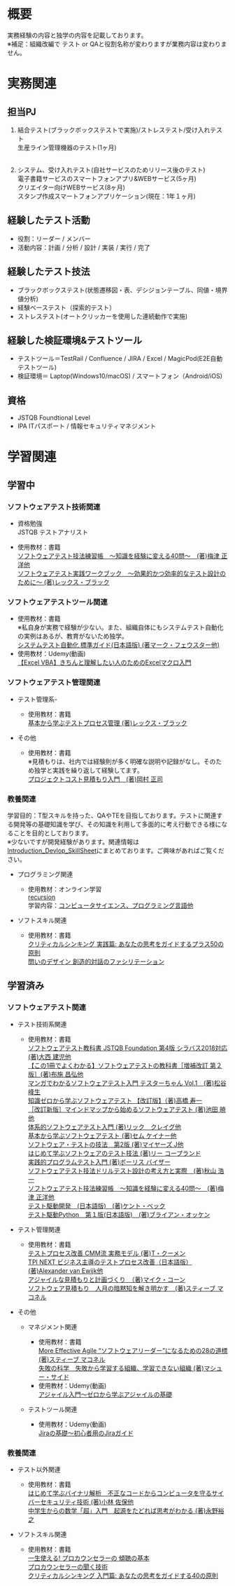 # 概要
実務経験の内容と独学の内容を記載しております。<br>
※補足：組織改編で テスト or QAと役割名称が変わりますが業務内容は変わりません。<br>

# 実務関連
## 担当PJ
1. 結合テスト(ブラックボックステストで実施)/ストレステスト/受け入れテスト<br>
生産ライン管理機器のテスト(1ヶ月)<br><br>

2. システム、受け入れテスト(自社サービスのためリリース後のテスト)<br>
電子書籍サービスのスマートフォンアプリ&WEBサービス(5ヶ月)<br>
クリエイター向けWEBサービス(8ヶ月)<br>
スタンプ作成スマートフォンアプリケーション(現在：1年１ヶ月)<br>

## 経験したテスト活動
- 役割：リーダー / メンバー<br>
- 活動内容：計画 / 分析 / 設計 / 実装 / 実行 / 完了

## 経験したテスト技法
- ブラックボックステスト(状態遷移図・表、デシジョンテーブル、同値・境界値分析)
- 経験ベーステスト（探索的テスト）
- ストレステスト(オートクリッカーを使用した連続動作で実施)

## 経験した検証環境&テストツール
- テストツール＝TestRail / Confluence / JIRA / Excel / MagicPod(E2E自動テストツール)
- 検証環境＝ Laptop(Windows10/macOS) / スマートフォン（Android/iOS)

## 資格
- JSTQB Foundtional Level
- IPA ITパスポート / 情報セキュリティマネジメント

# 学習関連
## 学習中
### ソフトウェアテスト技術関連
- 資格勉強<br>
JSTQB テストアナリスト

- 使用教材：書籍<br>
[ソフトウェアテスト技法練習帳　～知識を経験に変える40問～　(著)梅津 正洋他](https://www.amazon.co.jp/%E3%82%BD%E3%83%95%E3%83%88%E3%82%A6%E3%82%A7%E3%82%A2%E3%83%86%E3%82%B9%E3%83%88%E6%8A%80%E6%B3%95%E7%B7%B4%E7%BF%92%E5%B8%B3-%E7%9F%A5%E8%AD%98%E3%82%92%E7%B5%8C%E9%A8%93%E3%81%AB%E5%A4%89%E3%81%88%E3%82%8B40%E5%95%8F-%E6%A2%85%E6%B4%A5-%E6%AD%A3%E6%B4%8B/dp/429711061X/ref=pd_lpo_1?pd_rd_i=429711061X&psc=1)<br>
[ソフトウェアテスト実践ワークブック　〜効果的かつ効率的なテスト設計のために〜 (著)レックス・ブラック](https://www.amazon.co.jp/%E3%82%BD%E3%83%95%E3%83%88%E3%82%A6%E3%82%A7%E3%82%A2%E3%83%86%E3%82%B9%E3%83%88%E5%AE%9F%E8%B7%B5%E3%83%AF%E3%83%BC%E3%82%AF%E3%83%96%E3%83%83%E3%82%AF-%E3%83%AC%E3%83%83%E3%82%AF%E3%82%B9%E3%83%BB%E3%83%96%E3%83%A9%E3%83%83%E3%82%AF/dp/4822283046)<br>

### ソフトウェアテストツール関連
- 使用教材：書籍<br>
※私自身が実務で経験が少ない。また、組織自体にもシステムテスト自動化の実例はあるが、教育がないため独学。<br>
[システムテスト自動化 標準ガイド(日本語版) (著マーク・フェウスター他)](https://www.amazon.co.jp/%E3%82%B7%E3%82%B9%E3%83%86%E3%83%A0%E3%83%86%E3%82%B9%E3%83%88%E8%87%AA%E5%8B%95%E5%8C%96-%E6%A8%99%E6%BA%96%E3%82%AC%E3%82%A4%E3%83%89-CodeZine-BOOKS-Fewster-ebook/dp/B00R48BEEW/ref=sr_1_1?qid=1661654822&refinements=p_27%3AMark+Fewster&s=digital-text&sr=1-1&text=Mark+Fewster)<br>
- 使用教材：Udemy(動画)<br>
[【Excel VBA】きちんと理解したい人のためのExcelマクロ入門](https://www.udemy.com/course/vba-tutorial/)<br>

### ソフトウェアテスト管理関連
- テスト管理系-<br>
  - 使用教材：書籍<br>
[基本から学ぶテストプロセス管理 (著)レックス・ブラック](https://www.amazon.co.jp/%E5%9F%BA%E6%9C%AC%E3%81%8B%E3%82%89%E5%AD%A6%E3%81%B6%E3%83%86%E3%82%B9%E3%83%88%E3%83%97%E3%83%AD%E3%82%BB%E3%82%B9%E7%AE%A1%E7%90%86%E2%80%95%E3%82%B3%E3%83%B3%E3%83%94%E3%83%A5%E3%83%BC%E3%82%BF%E3%82%B7%E3%82%B9%E3%83%86%E3%83%A0%E3%81%AE%E3%83%86%E3%82%B9%E3%83%88%E3%82%92%E6%88%90%E5%8A%9F%E3%81%95%E3%81%9B%E3%82%8B%E3%81%9F%E3%82%81%E3%81%AB-Rex-Black/dp/482228199X/ref=sr_1_1?__mk_ja_JP=%E3%82%AB%E3%82%BF%E3%82%AB%E3%83%8A&crid=2DULGIKEFLLJB&keywords=%E5%9F%BA%E6%9C%AC%E3%81%8B%E3%82%89%E5%AD%A6%E3%81%B6%E3%83%86%E3%82%B9%E3%83%88%E3%83%97%E3%83%AD%E3%82%BB%E3%82%B9%E7%AE%A1%E7%90%86&qid=1661651249&sprefix=%E5%9F%BA%E6%9C%AC%E3%81%8B%E3%82%89%E5%AD%A6%E3%81%B6%E3%83%86%E3%82%B9%E3%83%88%E3%83%97%E3%83%AD%E3%82%BB%E3%82%B9%E7%AE%A1%E7%90%86%2Caps%2C204&sr=8-1)<br>

- その他
  - 使用教材：書籍<br>
※見積もりは、社内では経験則が多く明確な説明や記録がなし。そのため独学と実践を繰り返して経験してます。<br>
[プロジェクトコスト見積もり入門　(著)岡村 正司](https://www.amazon.co.jp/%E3%83%97%E3%83%AD%E3%82%B8%E3%82%A7%E3%82%AF%E3%83%88%E3%82%B3%E3%82%B9%E3%83%88%E8%A6%8B%E7%A9%8D%E3%82%82%E3%82%8A%E5%85%A5%E9%96%80-%E5%B2%A1%E6%9D%91-%E6%AD%A3%E5%8F%B8/dp/4822283917/ref=sr_1_1?__mk_ja_JP=%E3%82%AB%E3%82%BF%E3%82%AB%E3%83%8A&crid=19LT7UA9VIH89&keywords=%E3%83%97%E3%83%AD%E3%82%B8%E3%82%A7%E3%82%AF%E3%83%88%E3%82%B3%E3%82%B9%E3%83%88%E8%A6%8B%E7%A9%8D%E3%82%82%E3%82%8A%E5%85%A5%E9%96%80&qid=1661651513&sprefix=%E3%83%97%E3%83%AD%E3%82%B8%E3%82%A7%E3%82%AF%E3%83%88%E3%82%B3%E3%82%B9%E3%83%88%E8%A6%8B%E7%A9%8D%E3%82%82%E3%82%8A%E5%85%A5%E9%96%80%2Caps%2C180&sr=8-1)<br>

### 教養関連
学習目的：T型スキルを持った、QAやTEを目指しております。テストに関連する開発等の基礎知識を学び、その知識を利用して多面的に考え行動できる様になることを目的としております。<br>
※少ないですが開発経験があります。関連情報は[Introduction_Devlop_SkillSheet](https://github.com/shi0ge3/Introduction_Devlop_SkillSheet)にまとめております。ご興味があればご覧ください。<br>

- プログラミング関連
  - 使用教材：オンライン学習<br>
[recursion](https://recursionist.io/)<br>
学習内容：[コンピュータサイエンス、プログラミング言語他](https://recursionist.io/course)<br>

- ソフトスキル関連
  - 使用教材：書籍<br>
[クリティカルシンキング 実践篇: あなたの思考をガイドするプラス50の原則](https://www.amazon.co.jp/%E3%82%AF%E3%83%AA%E3%83%86%E3%82%A3%E3%82%AB%E3%83%AB%E3%82%B7%E3%83%B3%E3%82%AD%E3%83%B3%E3%82%B0-%E5%AE%9F%E8%B7%B5%E7%AF%87-%E3%81%82%E3%81%AA%E3%81%9F%E3%81%AE%E6%80%9D%E8%80%83%E3%82%92%E3%82%AC%E3%82%A4%E3%83%89%E3%81%99%E3%82%8B%E3%83%97%E3%83%A9%E3%82%B950%E3%81%AE%E5%8E%9F%E5%89%87-B-%E3%82%BC%E3%83%83%E3%82%AF%E3%83%9F%E3%82%B9%E3%82%BF/dp/4762820938/ref=pd_bxgy_sccl_1/355-0726624-7865060?pd_rd_w=XNicT&content-id=amzn1.sym.bc57a5ab-9f02-4944-8c5c-9e1696e0d32c&pf_rd_p=bc57a5ab-9f02-4944-8c5c-9e1696e0d32c&pf_rd_r=D6AAKBCWSNJWFJBJ907F&pd_rd_wg=Cq9uL&pd_rd_r=b7382531-d001-4bdc-a45c-8001c4835693&pd_rd_i=4762820938&psc=1)<br>
[問いのデザイン 創造的対話のファシリテーション](https://www.amazon.co.jp/%E5%95%8F%E3%81%84%E3%81%AE%E3%83%87%E3%82%B6%E3%82%A4%E3%83%B3-%E5%89%B5%E9%80%A0%E7%9A%84%E5%AF%BE%E8%A9%B1%E3%81%AE%E3%83%95%E3%82%A1%E3%82%B7%E3%83%AA%E3%83%86%E3%83%BC%E3%82%B7%E3%83%A7%E3%83%B3-%E5%AE%89%E6%96%8E%E5%8B%87%E6%A8%B9-ebook/dp/B0BJL1TVXV/ref=sr_1_1?__mk_ja_JP=%E3%82%AB%E3%82%BF%E3%82%AB%E3%83%8A&crid=MTJMS8ZU7Q6M&keywords=%E5%95%8F%E3%81%84%E3%81%AE%E3%83%87%E3%82%B6%E3%82%A4%E3%83%B3&qid=1685684213&s=books&sprefix=%E5%95%8F%E3%81%84%E3%81%AE%E3%83%87%E3%82%B6%E3%82%A4%E3%83%B3%2Cstripbooks%2C213&sr=1-1)<br>

## 学習済み
### ソフトウェアテスト関連
- テスト技術系関連
  - 使用教材：書籍<br>
[ソフトウェアテスト教科書 JSTQB Foundation 第4版 シラバス2018対応 (著)大西 建児他](https://www.amazon.co.jp/%E3%82%BD%E3%83%95%E3%83%88%E3%82%A6%E3%82%A7%E3%82%A2%E3%83%86%E3%82%B9%E3%83%88%E6%95%99%E7%A7%91%E6%9B%B8-JSTQB-Foundation-%E7%AC%AC4%E7%89%88-%E3%82%B7%E3%83%A9%E3%83%90%E3%82%B92018%E5%AF%BE%E5%BF%9C-ebook/dp/B07V29M2ZY/ref=sr_1_1?__mk_ja_JP=%E3%82%AB%E3%82%BF%E3%82%AB%E3%83%8A&crid=69YGFKU0OS4H&keywords=%E3%82%BD%E3%83%95%E3%83%88%E3%82%A6%E3%82%A7%E3%82%A2%E3%83%86%E3%82%B9%E3%83%88%E6%95%99%E7%A7%91%E6%9B%B8+JSTQB+Foundation+%E7%AC%AC4%E7%89%88+%E3%82%B7%E3%83%A9%E3%83%90%E3%82%B92018%E5%AF%BE%E5%BF%9C%5D&qid=1661651146&sprefix=%E3%82%BD%E3%83%95%E3%83%88%E3%82%A6%E3%82%A7%E3%82%A2%E3%83%86%E3%82%B9%E3%83%88%E6%95%99%E7%A7%91%E6%9B%B8+jstqb+foundation+%E7%AC%AC4%E7%89%88+%E3%82%B7%E3%83%A9%E3%83%90%E3%82%B92018%E5%AF%BE%E5%BF%9C+%2Caps%2C193&sr=8-1)<br>
[【この1冊でよくわかる】ソフトウェアテストの教科書［増補改訂 第２版］(著)布施 昌弘他](https://www.amazon.co.jp/%E3%80%90%E3%81%93%E3%81%AE1%E5%86%8A%E3%81%A7%E3%82%88%E3%81%8F%E3%82%8F%E3%81%8B%E3%82%8B%E3%80%91-%E3%82%BD%E3%83%95%E3%83%88%E3%82%A6%E3%82%A7%E3%82%A2%E3%83%86%E3%82%B9%E3%83%88%E3%81%AE%E6%95%99%E7%A7%91%E6%9B%B8-%E5%A2%97%E8%A3%9C%E6%94%B9%E8%A8%82-%E7%AC%AC2%E7%89%88-%E5%B8%83%E6%96%BD/dp/481560875X/ref=pd_bxgy_sccl_2/356-0936770-1692622?pd_rd_w=sOuBU&content-id=amzn1.sym.918446e7-72f4-48c7-a672-af3b6ace2b19&pf_rd_p=918446e7-72f4-48c7-a672-af3b6ace2b19&pf_rd_r=Z74YT133GM75WN70AE28&pd_rd_wg=dHeyY&pd_rd_r=6be3cd73-b26f-411d-bd4d-c55f744c52fc&pd_rd_i=481560875X&psc=1)<br>
[マンガでわかるソフトウェアテスト入門 テスターちゃん Vol.1　(著)松谷峰生](https://www.amazon.co.jp/%E3%83%9E%E3%83%B3%E3%82%AC%E3%81%A7%E3%82%8F%E3%81%8B%E3%82%8B%E3%82%BD%E3%83%95%E3%83%88%E3%82%A6%E3%82%A7%E3%82%A2%E3%83%86%E3%82%B9%E3%83%88%E5%85%A5%E9%96%80-%E3%83%86%E3%82%B9%E3%82%BF%E3%83%BC%E3%81%A1%E3%82%83%E3%82%93-Vol-1-%E6%9D%BE%E8%B0%B7%E5%B3%B0%E7%94%9F-ebook/dp/B085SXRZRD/ref=sr_1_18?__mk_ja_JP=%E3%82%AB%E3%82%BF%E3%82%AB%E3%83%8A&crid=2INKP106KIR8E&keywords=%E3%81%AF%E3%81%98%E3%82%81%E3%81%A6%E5%AD%A6%E3%81%B6%E3%82%BD%E3%83%95%E3%83%88%E3%82%A6%E3%82%A7%E3%82%A2%E3%81%AE%E3%83%86%E3%82%B9%E3%83%88%E6%8A%80%E6%B3%95&qid=1661652644&s=books&sprefix=%E3%81%AF%E3%81%98%E3%82%81%E3%81%A6%E5%AD%A6%E3%81%B6%E3%82%BD%E3%83%95%E3%83%88%E3%82%A6%E3%82%A7%E3%82%A2%E3%81%AE%E3%83%86%E3%82%B9%E3%83%88%E6%8A%80%E6%B3%95%2Cstripbooks%2C179&sr=1-18)<br>
[知識ゼロから学ぶソフトウェアテスト 【改訂版】（著)高橋 寿一](https://www.amazon.co.jp/%E7%9F%A5%E8%AD%98%E3%82%BC%E3%83%AD%E3%81%8B%E3%82%89%E5%AD%A6%E3%81%B6%E3%82%BD%E3%83%95%E3%83%88%E3%82%A6%E3%82%A7%E3%82%A2%E3%83%86%E3%82%B9%E3%83%88-%E3%80%90%E6%94%B9%E8%A8%82%E7%89%88%E3%80%91-%E9%AB%98%E6%A9%8B-%E5%AF%BF%E4%B8%80/dp/4798130605/ref=pd_bxgy_sccl_2/356-0936770-1692622?pd_rd_w=9SoHq&content-id=amzn1.sym.918446e7-72f4-48c7-a672-af3b6ace2b19&pf_rd_p=918446e7-72f4-48c7-a672-af3b6ace2b19&pf_rd_r=E2W485V31R3W86NQ6R27&pd_rd_wg=66j9p&pd_rd_r=d87ed7a8-919d-4405-81c5-04dc242904b6&pd_rd_i=4798130605&psc=1)<br>
[［改訂新版］マインドマップから始めるソフトウェアテスト (著)池田 暁他](https://www.amazon.co.jp/%E6%94%B9%E8%A8%82%E6%96%B0%E7%89%88-%E3%83%9E%E3%82%A4%E3%83%B3%E3%83%89%E3%83%9E%E3%83%83%E3%83%97%E3%81%8B%E3%82%89%E5%A7%8B%E3%82%81%E3%82%8B%E3%82%BD%E3%83%95%E3%83%88%E3%82%A6%E3%82%A7%E3%82%A2%E3%83%86%E3%82%B9%E3%83%88-%E6%B1%A0%E7%94%B0-%E6%9A%81/dp/4297105063/ref=tmm_pap_swatch_0?_encoding=UTF8&qid=1661651687&sr=8-1)<br>
[体系的ソフトウェアテスト入門 (著)リック　クレイグ他](https://www.amazon.co.jp/%E4%BD%93%E7%B3%BB%E7%9A%84%E3%82%BD%E3%83%95%E3%83%88%E3%82%A6%E3%82%A7%E3%82%A2%E3%83%86%E3%82%B9%E3%83%88%E5%85%A5%E9%96%80-Rick-Craig/dp/4822282074/ref=sr_1_1?__mk_ja_JP=%E3%82%AB%E3%82%BF%E3%82%AB%E3%83%8A&crid=16X4G6ZXKORKB&keywords=%E4%BD%93%E7%B3%BB%E7%9A%84%E3%82%BD%E3%83%95%E3%83%88%E3%82%A6%E3%82%A7%E3%82%A2%E3%83%86%E3%82%B9%E3%83%88%E5%85%A5%E9%96%80&qid=1661652998&s=books&sprefix=%E4%BD%93%E7%B3%BB%E7%9A%84%E3%82%BD%E3%83%95%E3%83%88%E3%82%A6%E3%82%A7%E3%82%A2%E3%83%86%E3%82%B9%E3%83%88%E5%85%A5%E9%96%80%2Cstripbooks%2C180&sr=1-1)<br>
[基本から学ぶソフトウェアテスト (著)セム ケイナー他](https://www.amazon.co.jp/%E5%9F%BA%E6%9C%AC%E3%81%8B%E3%82%89%E5%AD%A6%E3%81%B6%E3%82%BD%E3%83%95%E3%83%88%E3%82%A6%E3%82%A7%E3%82%A2%E3%83%86%E3%82%B9%E3%83%88-Cem-Kaner/dp/4822281132)<br>
[ソフトウェア・テストの技法　第2版 (著)マイヤーズ J他](https://www.amazon.co.jp/%E3%82%BD%E3%83%95%E3%83%88%E3%82%A6%E3%82%A7%E3%82%A2%E3%83%BB%E3%83%86%E3%82%B9%E3%83%88%E3%81%AE%E6%8A%80%E6%B3%95-%E7%AC%AC2%E7%89%88-%E3%83%9E%E3%82%A4%E3%83%A4%E3%83%BC%E3%82%BA-J-ebook/dp/B07SJYG949/ref=sr_1_6?__mk_ja_JP=%E3%82%AB%E3%82%BF%E3%82%AB%E3%83%8A&crid=2INKP106KIR8E&keywords=%E3%81%AF%E3%81%98%E3%82%81%E3%81%A6%E5%AD%A6%E3%81%B6%E3%82%BD%E3%83%95%E3%83%88%E3%82%A6%E3%82%A7%E3%82%A2%E3%81%AE%E3%83%86%E3%82%B9%E3%83%88%E6%8A%80%E6%B3%95&qid=1661651875&s=books&sprefix=%E3%81%AF%E3%81%98%E3%82%81%E3%81%A6%E5%AD%A6%E3%81%B6%E3%82%BD%E3%83%95%E3%83%88%E3%82%A6%E3%82%A7%E3%82%A2%E3%81%AE%E3%83%86%E3%82%B9%E3%83%88%E6%8A%80%E6%B3%95%2Cstripbooks%2C179&sr=1-6)<br>
[はじめて学ぶソフトウェアのテスト技法 (著)リー コープランド](https://www.amazon.co.jp/%E3%81%AF%E3%81%98%E3%82%81%E3%81%A6%E5%AD%A6%E3%81%B6%E3%82%BD%E3%83%95%E3%83%88%E3%82%A6%E3%82%A7%E3%82%A2%E3%81%AE%E3%83%86%E3%82%B9%E3%83%88%E6%8A%80%E6%B3%95-%E3%83%AA%E3%83%BC-%E3%82%B3%E3%83%BC%E3%83%97%E3%83%A9%E3%83%B3%E3%83%89-ebook/dp/B00HE8082Q/ref=sr_1_1?__mk_ja_JP=%E3%82%AB%E3%82%BF%E3%82%AB%E3%83%8A&crid=2INKP106KIR8E&keywords=%E3%81%AF%E3%81%98%E3%82%81%E3%81%A6%E5%AD%A6%E3%81%B6%E3%82%BD%E3%83%95%E3%83%88%E3%82%A6%E3%82%A7%E3%82%A2%E3%81%AE%E3%83%86%E3%82%B9%E3%83%88%E6%8A%80%E6%B3%95&qid=1661651875&s=books&sprefix=%E3%81%AF%E3%81%98%E3%82%81%E3%81%A6%E5%AD%A6%E3%81%B6%E3%82%BD%E3%83%95%E3%83%88%E3%82%A6%E3%82%A7%E3%82%A2%E3%81%AE%E3%83%86%E3%82%B9%E3%83%88%E6%8A%80%E6%B3%95%2Cstripbooks%2C179&sr=1-1)<br>
[実践的プログラムテスト入門 (著)ボーリス バイザー](https://www.amazon.co.jp/%E5%AE%9F%E8%B7%B5%E7%9A%84%E3%83%97%E3%83%AD%E3%82%B0%E3%83%A9%E3%83%A0%E3%83%86%E3%82%B9%E3%83%88%E5%85%A5%E9%96%80-%E3%83%9C%E3%83%BC%E3%83%AA%E3%82%B9-%E3%83%90%E3%82%A4%E3%82%B6%E3%83%BC/dp/4822280179/ref=sr_1_1?__mk_ja_JP=%E3%82%AB%E3%82%BF%E3%82%AB%E3%83%8A&crid=1IMM3NQB4PQJD&keywords=%E5%AE%9F%E8%B7%B5%E7%9A%84%E3%83%97%E3%83%AD%E3%82%B0%E3%83%A9%E3%83%A0%E3%83%86%E3%82%B9%E3%83%88%E5%85%A5%E9%96%80&qid=1661653226&s=books&sprefix=%E5%AE%9F%E8%B7%B5%E7%9A%84%E3%83%97%E3%83%AD%E3%82%B0%E3%83%A9%E3%83%A0%E3%83%86%E3%82%B9%E3%83%88%E5%85%A5%E9%96%80%2Cstripbooks%2C174&sr=1-1)<br>
[ソフトウェアテスト技法ドリルテスト設計の考え方と実際　(著)秋山 浩一](https://www.amazon.co.jp/%E3%82%BD%E3%83%95%E3%83%88%E3%82%A6%E3%82%A7%E3%82%A2%E3%83%86%E3%82%B9%E3%83%88%E6%8A%80%E6%B3%95%E3%83%89%E3%83%AA%E3%83%AB%E2%80%95%E3%83%86%E3%82%B9%E3%83%88%E8%A8%AD%E8%A8%88%E3%81%AE%E8%80%83%E3%81%88%E6%96%B9%E3%81%A8%E5%AE%9F%E9%9A%9B-%E7%A7%8B%E5%B1%B1-%E6%B5%A9%E4%B8%80/dp/4817193603/ref=sr_1_4?__mk_ja_JP=%E3%82%AB%E3%82%BF%E3%82%AB%E3%83%8A&crid=2INKP106KIR8E&keywords=%E3%81%AF%E3%81%98%E3%82%81%E3%81%A6%E5%AD%A6%E3%81%B6%E3%82%BD%E3%83%95%E3%83%88%E3%82%A6%E3%82%A7%E3%82%A2%E3%81%AE%E3%83%86%E3%82%B9%E3%83%88%E6%8A%80%E6%B3%95&qid=1661651875&s=books&sprefix=%E3%81%AF%E3%81%98%E3%82%81%E3%81%A6%E5%AD%A6%E3%81%B6%E3%82%BD%E3%83%95%E3%83%88%E3%82%A6%E3%82%A7%E3%82%A2%E3%81%AE%E3%83%86%E3%82%B9%E3%83%88%E6%8A%80%E6%B3%95%2Cstripbooks%2C179&sr=1-4)<br>
[ソフトウェアテスト技法練習帳　～知識を経験に変える40問～　(著)梅津 正洋他](https://www.amazon.co.jp/%E3%82%BD%E3%83%95%E3%83%88%E3%82%A6%E3%82%A7%E3%82%A2%E3%83%86%E3%82%B9%E3%83%88%E6%8A%80%E6%B3%95%E7%B7%B4%E7%BF%92%E5%B8%B3-%E7%9F%A5%E8%AD%98%E3%82%92%E7%B5%8C%E9%A8%93%E3%81%AB%E5%A4%89%E3%81%88%E3%82%8B40%E5%95%8F-%E6%A2%85%E6%B4%A5-%E6%AD%A3%E6%B4%8B/dp/429711061X/ref=pd_lpo_1?pd_rd_i=429711061X&psc=1)<br>
[テスト駆動開発　(日本語版)　(著)ケント・ベック](https://www.amazon.co.jp/%E3%83%86%E3%82%B9%E3%83%88%E9%A7%86%E5%8B%95%E9%96%8B%E7%99%BA-Kent-Beck/dp/4274217884/ref=tmm_pap_swatch_0?_encoding=UTF8&qid=1661654204&sr=8-1)<br>
[テスト駆動Python　第１版(日本語版)　(著)ブライアン・オッケン](https://www.amazon.co.jp/%E3%83%86%E3%82%B9%E3%83%88%E9%A7%86%E5%8B%95Python-BrianOkken-ebook/dp/B07F65PFZN/ref=sr_1_1?__mk_ja_JP=%E3%82%AB%E3%82%BF%E3%82%AB%E3%83%8A&crid=2QJ255QQMYX5&keywords=%E3%83%86%E3%82%B9%E3%83%88%E9%A7%86%E5%8B%95Python&qid=1661654290&sprefix=%E3%83%86%E3%82%B9%E3%83%88%E9%A7%86%E5%8B%95python%2Caps%2C184&sr=8-1)<br>

- テスト管理関連
  - 使用教材：書籍<br>
[テストプロセス改善 CMM流 実務モデル (著)T・クーメン](https://www.amazon.co.jp/%E3%83%86%E3%82%B9%E3%83%88%E3%83%97%E3%83%AD%E3%82%BB%E3%82%B9%E6%94%B9%E5%96%84%E2%80%95CMM%E6%B5%81%E5%AE%9F%E5%8B%99%E3%83%A2%E3%83%87%E3%83%AB-Tim-Koomen/dp/4320097343/ref=sr_1_1?__mk_ja_JP=%E3%82%AB%E3%82%BF%E3%82%AB%E3%83%8A&crid=TYL4M0IFPT4B&keywords=%E3%83%86%E3%82%B9%E3%83%88%E3%83%97%E3%83%AD%E3%82%BB%E3%82%B9%E6%94%B9%E5%96%84+CMM%E6%B5%81+%E5%AE%9F%E5%8B%99%E3%83%A2%E3%83%87%E3%83%AB&qid=1661651283&sprefix=%E3%83%86%E3%82%B9%E3%83%88%E3%83%97%E3%83%AD%E3%82%BB%E3%82%B9%E6%94%B9%E5%96%84+cmm%E6%B5%81+%E5%AE%9F%E5%8B%99%E3%83%A2%E3%83%87%E3%83%AB%2Caps%2C169&sr=8-1)<br>
[TPI NEXT ビジネス主導のテストプロセス改善（日本語版） (著)Alexander van Ewijk他](https://www.amazon.co.jp/TPI-NEXT%E2%93%87-%E3%83%93%E3%82%B8%E3%83%8D%E3%82%B9%E4%B8%BB%E5%B0%8E%E3%81%AE%E3%83%86%E3%82%B9%E3%83%88%E3%83%97%E3%83%AD%E3%82%BB%E3%82%B9%E6%94%B9%E5%96%84-%E7%BF%BB%E8%A8%B3%E8%80%85%EF%BC%9A%E8%96%AE%E7%94%B0%E5%92%8C%E5%A4%AB%E3%80%81%E6%B9%AF%E6%9C%AC%E5%89%9B%E3%80%81%E7%9A%86%E5%B7%9D%E7%BE%A9%E5%AD%9D/dp/490401930X/ref=sr_1_1?__mk_ja_JP=%E3%82%AB%E3%82%BF%E3%82%AB%E3%83%8A&crid=JX2VKGH4CGHL&keywords=TPI+NEXT+%E3%83%93%E3%82%B8%E3%83%8D%E3%82%B9%E4%B8%BB%E5%B0%8E%E3%81%AE%E3%83%86%E3%82%B9%E3%83%88%E3%83%97%E3%83%AD%E3%82%BB%E3%82%B9%E6%94%B9%E5%96%84&qid=1661651311&sprefix=tpi+next+%E3%83%93%E3%82%B8%E3%83%8D%E3%82%B9%E4%B8%BB%E5%B0%8E%E3%81%AE%E3%83%86%E3%82%B9%E3%83%88%E3%83%97%E3%83%AD%E3%82%BB%E3%82%B9%E6%94%B9%E5%96%84%2Caps%2C175&sr=8-1)<br>
[アジャイルな見積もりと計画づくり　（著)マイク・コーン](https://www.amazon.co.jp/%E3%82%A2%E3%82%B8%E3%83%A3%E3%82%A4%E3%83%AB%E3%81%AA%E8%A6%8B%E7%A9%8D%E3%82%8A%E3%81%A8%E8%A8%88%E7%94%BB%E3%81%A5%E3%81%8F%E3%82%8A-%EF%BD%9E%E4%BE%A1%E5%80%A4%E3%81%82%E3%82%8B%E3%82%BD%E3%83%95%E3%83%88%E3%82%A6%E3%82%A7%E3%82%A2%E3%82%92%E8%82%B2%E3%81%A6%E3%82%8B%E6%A6%82%E5%BF%B5%E3%81%A8%E6%8A%80%E6%B3%95%EF%BD%9E-Mike-Cohn-ebook/dp/B00IR1HYGW/ref=sr_1_2?__mk_ja_JP=%E3%82%AB%E3%82%BF%E3%82%AB%E3%83%8A&crid=199035HEVDZQS&keywords=%E3%82%BD%E3%83%95%E3%83%88%E3%82%A6%E3%82%A7%E3%82%A2%E8%A6%8B%E7%A9%8D%E3%82%8A+%E4%BA%BA%E6%9C%88%E3%81%AE%E6%9A%97%E9%BB%99%E7%9F%A5%E3%82%92%E8%A7%A3%E3%81%8D%E6%98%8E%E3%81%8B%E3%81%99&qid=1661651450&sprefix=%E3%82%BD%E3%83%95%E3%83%88%E3%82%A6%E3%82%A7%E3%82%A2%E8%A6%8B%E7%A9%8D%E3%82%82%E3%82%8A+%E4%BA%BA%E6%9C%88%E3%81%AE%E6%9A%97%E9%BB%99%E7%9F%A5%E3%82%92%E8%A7%A3%E3%81%8D%E6%98%8E%E3%81%8B%E3%81%99%2Caps%2C172&sr=8-2)<br>
[ソフトウェア見積もり　人月の暗黙知を解き明かす　(著)スティーブ マコネル](https://www.amazon.co.jp/%E3%82%BD%E3%83%95%E3%83%88%E3%82%A6%E3%82%A7%E3%82%A2%E8%A6%8B%E7%A9%8D%E3%82%8A-%E4%BA%BA%E6%9C%88%E3%81%AE%E6%9A%97%E9%BB%99%E7%9F%A5%E3%82%92%E8%A7%A3%E3%81%8D%E6%98%8E%E3%81%8B%E3%81%99-%E3%82%B9%E3%83%86%E3%82%A3%E3%83%BC%E3%83%96-%E3%83%9E%E3%82%B3%E3%83%8D%E3%83%AB-ebook/dp/B00KR96M6K/ref=sr_1_1?__mk_ja_JP=%E3%82%AB%E3%82%BF%E3%82%AB%E3%83%8A&crid=199035HEVDZQS&keywords=%E3%82%BD%E3%83%95%E3%83%88%E3%82%A6%E3%82%A7%E3%82%A2%E8%A6%8B%E7%A9%8D%E3%82%8A+%E4%BA%BA%E6%9C%88%E3%81%AE%E6%9A%97%E9%BB%99%E7%9F%A5%E3%82%92%E8%A7%A3%E3%81%8D%E6%98%8E%E3%81%8B%E3%81%99&qid=1661651450&sprefix=%E3%82%BD%E3%83%95%E3%83%88%E3%82%A6%E3%82%A7%E3%82%A2%E8%A6%8B%E7%A9%8D%E3%82%82%E3%82%8A+%E4%BA%BA%E6%9C%88%E3%81%AE%E6%9A%97%E9%BB%99%E7%9F%A5%E3%82%92%E8%A7%A3%E3%81%8D%E6%98%8E%E3%81%8B%E3%81%99%2Caps%2C172&sr=8-1)<br>

- その他<br>
  - マネジメント関連
    - 使用教材：書籍<br>
[More Effective Agile “ソフトウェアリーダー”になるための28の道標 (著)スティーブ マコネル](https://www.amazon.co.jp/Effective-Agile-%E2%80%9C%E3%82%BD%E3%83%95%E3%83%88%E3%82%A6%E3%82%A7%E3%82%A2%E3%83%AA%E3%83%BC%E3%83%80%E3%83%BC%E2%80%9D%E3%81%AB%E3%81%AA%E3%82%8B%E3%81%9F%E3%82%81%E3%81%AE28%E3%81%AE%E9%81%93%E6%A8%99-Steve-McConnell-ebook/dp/B089KFKB5H/ref=sr_1_1?__mk_ja_JP=%E3%82%AB%E3%82%BF%E3%82%AB%E3%83%8A&keywords=More+Effective+Agile&qid=1661651577&s=digital-text&sr=1-1)<br>
[失敗の科学　失敗から学習する組織、学習できない組織 (著)マシュー・サイド ](https://www.amazon.co.jp/gp/product/B01MU364ID/ref=kinw_myk_ro_title)<br>
    - 使用教材：Udemy(動画)<br>
[アジャイル入門〜ゼロから学ぶアジャイルの基礎](https://www.udemy.com/course/agile-basics-japanese/)

  - テストツール関連
    - 使用教材：Udemy(動画)<br>
[Jiraの基礎〜初心者用のJiraガイド](https://www.udemy.com/course/jira-basic-course-japanese/)

### 教養関連
- テスト以外関連
  - 使用教材：書籍<br>
[はじめて学ぶバイナリ解析　不正なコードからコンピュータを守るサイバーセキュリティ技術 (著)小林 佐保他](https://www.amazon.co.jp/%E3%81%AF%E3%81%98%E3%82%81%E3%81%A6%E5%AD%A6%E3%81%B6%E3%83%90%E3%82%A4%E3%83%8A%E3%83%AA%E8%A7%A3%E6%9E%90-%E4%B8%8D%E6%AD%A3%E3%81%AA%E3%82%B3%E3%83%BC%E3%83%89%E3%81%8B%E3%82%89%E3%82%B3%E3%83%B3%E3%83%94%E3%83%A5%E3%83%BC%E3%82%BF%E3%82%92%E5%AE%88%E3%82%8B%E3%82%B5%E3%82%A4%E3%83%90%E3%83%BC%E3%82%BB%E3%82%AD%E3%83%A5%E3%83%AA%E3%83%86%E3%82%A3%E6%8A%80%E8%A1%93-OnDeck-Books%EF%BC%88NextPublishing%EF%BC%89-%E5%B0%8F%E6%9E%97-%E4%BD%90%E4%BF%9D/dp/484437849X/ref=tmm_pap_swatch_0?_encoding=UTF8&qid=1661654402&sr=8-1)<br>
[中学生からの数学「超」入門　起源をたどれば思考がわかる (著)永野裕之](https://www.amazon.co.jp/gp/product/B019IM8XGS/ref=ppx_yo_dt_b_d_asin_title_o07?ie=UTF8&psc=1)<br>

- ソフトスキル関連
  - 使用教材：書籍<br>
[一生使える! プロカウンセラーの 傾聴の基本](https://www.amazon.co.jp/gp/product/4862807666/ref=ppx_yo_dt_b_asin_title_o01_s00?ie=UTF8&psc=1)<br>
[プロカウンセラーの聞く技術](https://www.amazon.co.jp/gp/product/B00VFM9C06/ref=ppx_yo_dt_b_d_asin_title_o03?ie=UTF8&psc=1)<br>
[クリティカルシンキング 入門篇: あなたの思考をガイドする40の原則](https://www.amazon.co.jp/%E3%82%AF%E3%83%AA%E3%83%86%E3%82%A3%E3%82%AB%E3%83%AB%E3%82%B7%E3%83%B3%E3%82%AD%E3%83%B3%E3%82%B0-%E5%85%A5%E9%96%80%E7%AF%87-%E3%81%82%E3%81%AA%E3%81%9F%E3%81%AE%E6%80%9D%E8%80%83%E3%82%92%E3%82%AC%E3%82%A4%E3%83%89%E3%81%99%E3%82%8B40%E3%81%AE%E5%8E%9F%E5%89%87-B-%E3%82%BC%E3%83%83%E3%82%AF%E3%83%9F%E3%82%B9%E3%82%BF/dp/476282061X/ref=sr_1_5?__mk_ja_JP=%E3%82%AB%E3%82%BF%E3%82%AB%E3%83%8A&crid=6VFIN3RKTMLQ&keywords=%E3%82%AF%E3%83%AA%E3%83%86%E3%82%A3%E3%82%AB%E3%83%AB%E3%82%B7%E3%83%B3%E3%82%AD%E3%83%B3%E3%82%B0&qid=1685683736&sprefix=%E3%82%AF%E3%83%AA%E3%83%86%E3%82%A3%E3%82%AB%E3%83%AB%E3%82%B7%E3%83%B3%E3%82%AD%E3%83%B3%E3%82%B0%2Caps%2C189&sr=8-5)<br>
